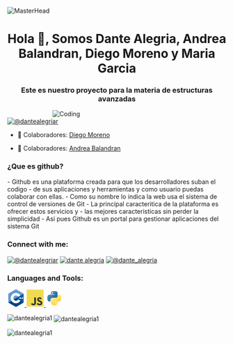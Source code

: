 ![MasterHead](https://camo.githubusercontent.com/f1c0fc76d120f760664938edd8e1818f9d407b03f8ce7d306e12094d8853b6a0/687474703a2f2f692e696d6775722e636f6d2f6337476d414a662e706e67)
<h1 align="center">Hola 👋, Somos Dante Alegria, Andrea Balandran, Diego Moreno y Maria Garcia</h1>
<h3 align="center">Este es nuestro proyecto para la materia de estructuras avanzadas</h3>
<img align="right" alt="Coding" width="400" src="https://cdn.dribbble.com/users/1162077/screenshots/3848914/programmer.gif">

<p align="left"> <a href="https://twitter.com/@dantealegriar" target="blank"><img src="https://img.shields.io/twitter/follow/@dantealegriar?logo=twitter&style=for-the-badge" alt="@dantealegriar" /></a> </p>

- 🔭 Colaboradores: [Diego Moreno](https://github.com/YeyoM)

- 👯 Colaboradores: [Andrea Balandran](https://github.com/andreabafa)

<h3 align="left"> ¿Que es github?</h3>
- Github es una plataforma creada para que los desarrolladores suban el codigo
- de sus aplicaciones y herramientas y como usuario puedas colaborar con ellas.
- Como su nombre lo indica la web usa el sistema de control de versiones de Git
- La principal caracteritica de la plataforma es ofrecer estos servicios y
- las mejores caracteristicas sin perder la simplicidad
- Asi pues Github es un portal para gestionar aplicaciones del sistema Git

<h3 align="left">Connect with me:</h3>
<p align="left">
<a href="https://twitter.com/@dantealegriar" target="blank"><img align="center" src="https://raw.githubusercontent.com/rahuldkjain/github-profile-readme-generator/master/src/images/icons/Social/twitter.svg" alt="@dantealegriar" height="30" width="40" /></a>
<a href="https://fb.com/dante alegria" target="blank"><img align="center" src="https://raw.githubusercontent.com/rahuldkjain/github-profile-readme-generator/master/src/images/icons/Social/facebook.svg" alt="dante alegria" height="30" width="40" /></a>
<a href="https://instagram.com/@dante_alegria" target="blank"><img align="center" src="https://raw.githubusercontent.com/rahuldkjain/github-profile-readme-generator/master/src/images/icons/Social/instagram.svg" alt="@dante_alegria" height="30" width="40" /></a>
</p>

<h3 align="left">Languages and Tools:</h3>
<p align="left"> <a href="https://www.w3schools.com/cpp/" target="_blank" rel="noreferrer"> <img src="https://raw.githubusercontent.com/devicons/devicon/master/icons/cplusplus/cplusplus-original.svg" alt="cplusplus" width="40" height="40"/> </a> <a href="https://developer.mozilla.org/en-US/docs/Web/JavaScript" target="_blank" rel="noreferrer"> <img src="https://raw.githubusercontent.com/devicons/devicon/master/icons/javascript/javascript-original.svg" alt="javascript" width="40" height="40"/> </a> <a href="https://www.python.org" target="_blank" rel="noreferrer"> <img src="https://raw.githubusercontent.com/devicons/devicon/master/icons/python/python-original.svg" alt="python" width="40" height="40"/> </a> </p>

<p><img align="left" src="https://github-readme-stats.vercel.app/api/top-langs?username=dantealegria1&show_icons=true&locale=en&layout=compact" alt="dantealegria1" /></p>

<p>&nbsp;<img align="center" src="https://github-readme-stats.vercel.app/api?username=dantealegria1&show_icons=true&locale=en" alt="dantealegria1" /></p>

<p><img align="center" src="https://github-readme-streak-stats.herokuapp.com/?user=dantealegria1&" alt="dantealegria1" /></p>
